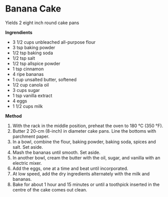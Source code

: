 # Banana Cake

Yields 2 eight inch round cake pans

**Ingrendients**

* 3 1/2 cups unbleached all-purpose flour
* 3 tsp baking powder
* 1/2 tsp baking soda
* 1/2 tsp salt
* 1/2 tsp allspice powder
* 1 tsp cinnamon
* 4 ripe bananas
* 1 cup unsalted butter, softened
* 1/2 cup canola oil
* 3 cups sugar
* 1 tsp vanilla extract
* 4 eggs  
* 1 1/2 cups milk

**Method**

1. With the rack in the middle position, preheat the oven to 180 °C (350 °F).
2. Butter 2 20-cm (8-inch) in diameter cake pans. Line the bottoms with parchment paper.
3. In a bowl, combine the flour, baking powder, baking soda, spices and salt. Set aside.
4. Mash the bananas until smooth. Set aside.
5. In another bowl, cream the butter with the oil, sugar, and vanilla with an electric mixer.
6. Add the eggs, one at a time and beat until incorporated.
7. At low speed, add the dry ingredients alternately with the milk and bananas.
8. Bake for about 1 hour and 15 minutes or until a toothpick inserted in the centre of the cake comes out clean.

